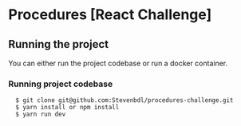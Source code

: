 # Procedures [React Challenge]

## Running the project

You can either run the project codebase or run a docker container.

### Running project codebase

```
  $ git clone git@github.com:Stevenbdl/procedures-challenge.git
  $ yarn install or npm install
  $ yarn run dev
```